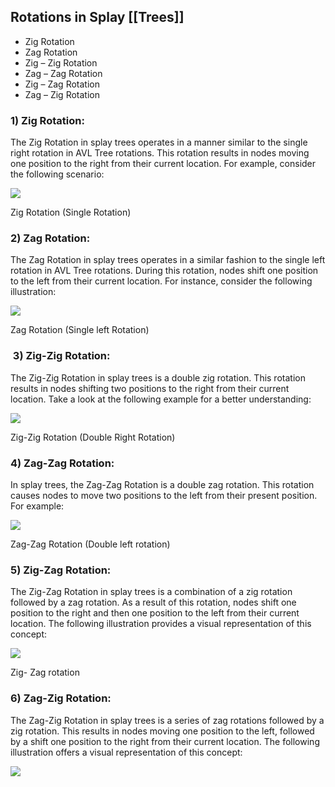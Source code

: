 ## Rotations in Splay [[Trees]]

- Zig Rotation
- Zag Rotation
- Zig – Zig Rotation
- Zag – Zag Rotation
- Zig – Zag Rotation
- Zag – Zig Rotation

### 1) Zig Rotation:

The Zig Rotation in splay trees operates in a manner similar to the single right rotation in AVL Tree rotations. This rotation results in nodes moving one position to the right from their current location. For example, consider the following scenario:

![](https://media.geeksforgeeks.org/wp-content/uploads/20230203100633/Zig-rotation.png)

Zig Rotation (Single Rotation)

### 2) Zag Rotation:

The Zag Rotation in splay trees operates in a similar fashion to the single left rotation in AVL Tree rotations. During this rotation, nodes shift one position to the left from their current location. For instance, consider the following illustration:

![](https://media.geeksforgeeks.org/wp-content/uploads/20230203101229/zag-rotation.png)

Zag Rotation (Single left Rotation)

###  3) Zig-Zig Rotation:

The Zig-Zig Rotation in splay trees is a double zig rotation. This rotation results in nodes shifting two positions to the right from their current location. Take a look at the following example for a better understanding:

![](https://media.geeksforgeeks.org/wp-content/uploads/20230203102114/Zig-zig-rotation.png)

Zig-Zig Rotation (Double Right Rotation)

### 4) Zag-Zag Rotation:

In splay trees, the Zag-Zag Rotation is a double zag rotation. This rotation causes nodes to move two positions to the left from their present position. For example:

![](https://media.geeksforgeeks.org/wp-content/uploads/20230203103016/zag--zag-rotation.png)

Zag-Zag Rotation (Double left rotation)

### 5) Zig-Zag Rotation:

The Zig-Zag Rotation in splay trees is a combination of a zig rotation followed by a zag rotation. As a result of this rotation, nodes shift one position to the right and then one position to the left from their current location. The following illustration provides a visual representation of this concept:

![](https://media.geeksforgeeks.org/wp-content/uploads/20230203104532/Zig-zag-rotation2.png)

Zig- Zag rotation

### 6) Zag-Zig Rotation:

The Zag-Zig Rotation in splay trees is a series of zag rotations followed by a zig rotation. This results in nodes moving one position to the left, followed by a shift one position to the right from their current location. The following illustration offers a visual representation of this concept:

![](https://media.geeksforgeeks.org/wp-content/uploads/20230203105833/zag-zig-rotation.png)
